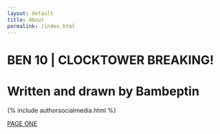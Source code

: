 ```yaml
---
layout: default
title: About
permalink: /index.html
---
```

# BEN 10 | CLOCKTOWER BREAKING!
# Written and drawn by Bambeptin
{% include authorsocialmedia.html %}

<a href="[https://bambeptin.com/001](https://bambeptin.com/001)" class="btn btn-primary" role="button" aria-disabled="true">PAGE ONE</a>

